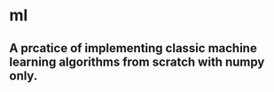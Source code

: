 # ml
## A prcatice of implementing classic machine learning algorithms from scratch with numpy only.
